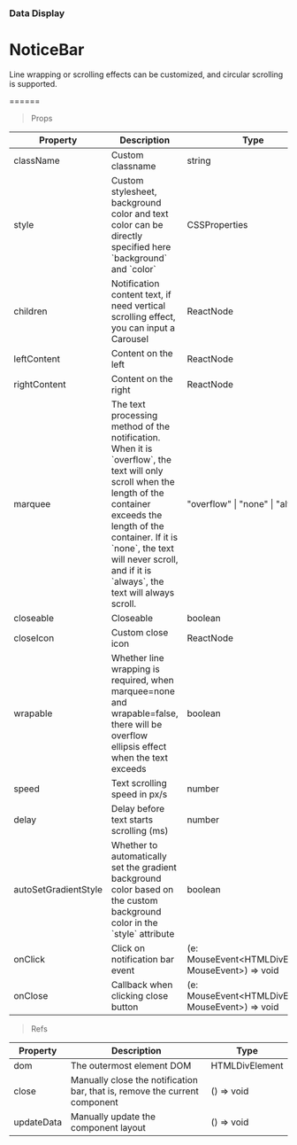 ### Data Display

# NoticeBar 

Line wrapping or scrolling effects can be customized, and circular scrolling is supported.

======

> Props

|Property|Description|Type|DefaultValue|
|----------|-------------|------|------|
|className|Custom classname|string|-|
|style|Custom stylesheet, background color and text color can be directly specified here \`background\` and \`color\`|CSSProperties|-|
|children|Notification content text, if need vertical scrolling effect, you can input a Carousel|ReactNode|-|
|leftContent|Content on the left|ReactNode|-|
|rightContent|Content on the right|ReactNode|-|
|marquee|The text processing method of the notification\. When it is \`overflow\`, the text will only scroll when the length of the container exceeds the length of the container\. If it is \`none\`, the text will never scroll, and if it is \`always\`, the text will always scroll\.|"overflow" \| "none" \| "always"|"overflow"|
|closeable|Closeable|boolean|true|
|closeIcon|Custom close icon|ReactNode|\<IconClose /\>|
|wrapable|Whether line wrapping is required, when marquee=none and wrapable=false, there will be overflow ellipsis effect when the text exceeds|boolean|true|
|speed|Text scrolling speed in px/s|number|50|
|delay|Delay before text starts scrolling (ms)|number|1000|
|autoSetGradientStyle|Whether to automatically set the gradient background color based on the custom background color in the \`style\` attribute|boolean|true|
|onClick|Click on notification bar event|(e: MouseEvent\<HTMLDivElement, MouseEvent\>) =\> void|-|
|onClose|Callback when clicking close button|(e: MouseEvent\<HTMLDivElement, MouseEvent\>) =\> void|-|

> Refs

|Property|Description|Type|
|----------|-------------|------|
|dom|The outermost element DOM|HTMLDivElement|
|close|Manually close the notification bar, that is, remove the current component|() =\> void|
|updateData|Manually update the component layout|() =\> void|
